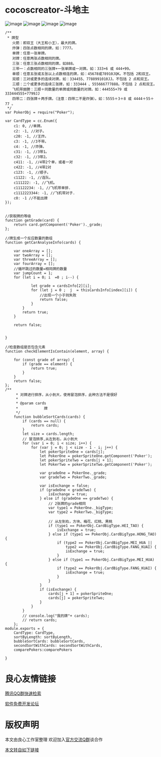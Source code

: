 # cocoscreator-斗地主
![image](https://raw.githubusercontent.com/JianghongJohn/cocoscreator-ddz/master/屏幕快照%202018-05-18%20下午1.36.30.png)
![image](https://raw.githubusercontent.com/JianghongJohn/cocoscreator-ddz/master/屏幕快照%202018-05-18%20下午1.37.06.png)
![image](https://raw.githubusercontent.com/JianghongJohn/cocoscreator-ddz/master/屏幕快照%202018-05-18%20下午1.37.53.png)
![image](https://raw.githubusercontent.com/JianghongJohn/cocoscreator-ddz/master/屏幕快照%202018-05-18%20下午1.38.13.png)

```
/**
 * 牌型
　　火箭：即双王（大王和小王），最大的牌。
　　炸弹：四张点数相同的牌，如：7777。
　　单牌：任意一张单牌。
　　对牌：任意两张点数相同的牌。
　　三张：任意三张点数相同的牌，如888。
　　三带一：点数相同的三张牌+一张单牌或一对牌。如：333+6 或 444+99。
　　单顺：任意五张或五张以上点数相连的牌，如：45678或78910JQK。不包括 2和双王。
　　双顺：三对或更多的连续对牌，如：334455、7788991010JJ。不包括 2 点和双王。
　　三顺：二个或更多的连续三张牌，如：333444 、555666777888。不包括 2 点和双王。
　　飞机带翅膀：三顺＋同数量的单牌或同数量的对牌。如：444555+79 或333444555+7799JJ
　　四带二：四张牌＋两手牌。（注意：四带二不是炸弹）。如：5555＋3＋8 或 4444＋55＋77 。
 */
var PokerObj = require("Poker");

var CardType = cc.Enum({
    c1: 0, //单牌。  
    c2: -1, //对子。 
    c20: -1, //王炸。  
    c3: -1, //3不带。  
    c4: -1, //炸弹。  
    c31: -1, //3带1。  
    c32: -1, //3带2。  
    c411: -1, //4带2个单，或者一对  
    c422: -1, //4带2对  
    c123: -1, //顺子。  
    c1122: -1, //连队。  
    c111222: -1, //飞机。  
    c11122234: -1, //飞机带单排.  
    c1112223344: -1, //飞机带对子.  
    c0: -1 //不能出牌  
});


//获取牌的等级
function getGrade(card) {
    return card.getComponent('Poker')._grade;
};

//牌生成一个反应数量的数组
function getCarAnalyseInfo(cards) {

    var oneArray = [];
    var twoArray = [];
    var threeArray = [];
    var fourArray = [];
    //循环跳过的数量=相同牌的数量
    var jumpCount = 1;
    for (let i = 0; i  =0 ; i--) {

            let grade = cardsInfo[2][i];
            for (let j = 0 ;  j  = thisCardsInfo[index][i]) {
                //出现一个小于则失败
                return false;
            }
        }
        return true;
    }

    return false;


}

//检查数组是否包含元素
function checkElementIsContain(element, array) {

    for (const grade of array) {
        if (grade == element) {
            return true;
        }
    }
    return false;
};
/** 
     * 对牌进行排序，从小到大，使用冒泡排序，此种方法不是很好 
     * 
     * @param cards 
     *            牌 
     */
    function bubbleSortCards(cards) {
        if (cards == null) {
            return cards;
        }
        let size = cards.length;
        // 冒泡排序,从左到右，从小到大  
        for (var i = 0; i < size; i++) {
            for (var j = 0; j < size - 1 - i; j++) {
                let pokerSpriteOne = cards[j];
                let PokerOne = pokerSpriteOne.getComponent('Poker');
                let pokerSpriteTwo = cards[j + 1];
                let PokerTwo = pokerSpriteTwo.getComponent('Poker');

                var gradeOne = PokerOne._grade;
                var gradeTwo = PokerTwo._grade;

                var isExchange = false;
                if (gradeOne < gradeTwo) {
                    isExchange = true;
                } else if (gradeOne == gradeTwo) {
                    // 2张牌的grade相同  
                    var type1 = PokerOne._bigType;
                    var type2 = PokerTwo._bigType;

                    // 从左到右，方块、梅花、红桃、黑桃  
                    if (type1 == PokerObj.CardBigType.HEI_TAO) {
                        isExchange = true;
                    } else if (type1 == PokerObj.CardBigType.HONG_TAO) {
                        if (type2 == PokerObj.CardBigType.MEI_HUA ||
                            type2 == PokerObj.CardBigType.FANG_KUAI) {
                            isExchange = true;
                        }
                    } else if (type1 == PokerObj.CardBigType.MEI_HUA) {
                        if (type2 == PokerObj.CardBigType.FANG_KUAI) {
                            isExchange = true;
                        }
                    }
                }
                if (isExchange) {
                    cards[j + 1] = pokerSpriteOne;
                    cards[j] = pokerSpriteTwo;
                }
            }
        }
        // console.log("我的牌"+ cards);
        // return cards;
    };
module.exports = {
    CardType: CardType,
    sortByLength: sortByLength,
    bubbleSortCards: bubbleSortCards,
    secondSortWithCards: secondSortWithCards,
    comparePokers:comparePokers

}
```



 # 良心友情链接

[腾讯QQ群快速检索](http://u.720life.cn/s/8cf73f7c)

[软件免费开发论坛](http://u.720life.cn/s/bbb01dc0)

# 版权声明 

本文由良心工作室整理 欢迎加入[官方交流Q群](https://u.720life.cn/s/f2316816)谈合作

[本文转自如下链接](http://u.720life.cn/g/2e71d0f0a5c601172267ba20d3a43c6e6aba3f62f3476db6d240452833ece65bfe8f011a40dcd25203374c8783aae80274a6b2a1491e18f96d889673a41b58e551f2a63587aa953f219b5dc9b71b936e)